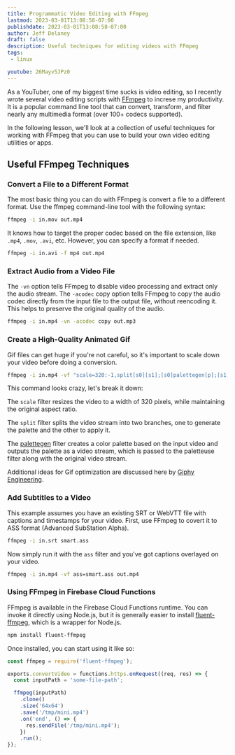 ```yaml
---
title: Programmatic Video Editing with FFmpeg
lastmod: 2023-03-01T13:08:58-07:00
publishdate: 2023-03-01T13:08:58-07:00
author: Jeff Delaney
draft: false
description: Useful techniques for editing videos with FFmpeg
tags: 
 - linux

youtube: 26Mayv5JPz0
---
```


As a YouTuber, one of my biggest time sucks is video editing, so I recently wrote several video editing scripts with [FFmpeg](https://ffmpeg.org/) to increse my productivity. It is a popular command line tool that can convert, transform,  and filter nearly any multimedia format (over 100+ codecs supported). 

In the following lesson, we'll look at a collection of useful techniques for working with FFmpeg that you can use to build your own video editing utilities or apps. 

## Useful FFmpeg Techniques

### Convert a File to a Different Format

The most basic thing you can do with FFmpeg is convert a file to a different format. Use the ffmpeg command-line tool with the following syntax:

```bash
ffmpeg -i in.mov out.mp4
```

It knows how to target the proper codec based on the file extension, like `.mp4`, `.mov`, `.avi`, etc. However, you can specify a format if needed. 

```bash
ffmpeg -i in.avi -f mp4 out.mp4
```

### Extract Audio from a Video File

The `-vn` option tells FFmpeg to disable video processing and extract only the audio stream. The `-acodec` copy option tells FFmpeg to copy the audio codec directly from the input file to the output file, without reencoding it. This helps to preserve the original quality of the audio.

```bash
ffmpeg -i in.mp4 -vn -acodec copy out.mp3
```


### Create a High-Quality Animated Gif

Gif files can get huge if you're not careful, so it's important to scale down your video before doing a conversion. 

```bash
ffmpeg -i in.mp4 -vf "scale=320:-1,split[s0][s1];[s0]palettegen[p];[s1][p]paletteuse" out.gif
```

This command looks crazy, let's break it down:

The `scale` filter resizes the video to a width of 320 pixels, while maintaining the original aspect ratio. 

The `split` filter splits the video stream into two branches, one to generate the palette and the other to apply it.

The [palettegen](https://ffmpeg.org/ffmpeg-filters.html#palettegen-1) filter creates a color palette based on the input video and outputs the palette as a video stream, which is passed to the paletteuse filter along with the original video stream.  

Additional ideas for Gif optimization are discussed here by [Giphy Engineering](https://engineering.giphy.com/how-to-make-gifs-with-ffmpeg/). 

### Add Subtitles to a Video 

This example assumes you have an existing SRT or WebVTT file with captions and timestamps for your video. First, use FFmpeg to covert it to ASS format (Advanced SubStation Alpha). 

```bash
ffmpeg -i in.srt smart.ass
```

Now simply run it with the `ass` filter and you've got captions overlayed on your video. 

```bash
ffmpeg -i in.mp4 -vf ass=smart.ass out.mp4
```

### Using FFmpeg in Firebase Cloud Functions

FFmpeg is available in the Firebase Cloud Functions runtime. You can invoke it directly using Node.js, but it is generally easier to install [fluent-ffmpeg](https://www.npmjs.com/package/fluent-ffmpeg), which is a wrapper for Node.js.

```bash
npm install fluent-ffmpeg
```

Once installed, you can start using it like so:

```javascript
const ffmpeg = require('fluent-ffmpeg');

exports.convertVideo = functions.https.onRequest((req, res) => {
  const inputPath = 'some-file-path';

  ffmpeg(inputPath)
    .clone()
    .size('64x64')
    .save('/tmp/mini.mp4')
    .on('end', () => {
      res.sendFile('/tmp/mini.mp4');
    })
    .run();
});
```